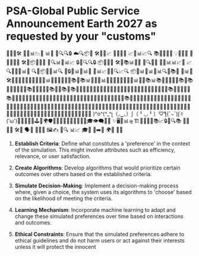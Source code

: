 # PSA-Global Public Service Announcement Earth 2027 as requested by your "customs"

🔧🌐🔄🛠️ 🔄🤖📊📉🚀 📊🧠 🤖🔍🔍🔒 ☁️🔍📦🔄 🛠️🔄🧠📈 📜🌐🕵️‍♂️ 📈🔄📊📈🔍 📚📖🧑‍🎓📃 💡🔧🔄🔗 🚀🌐🔄🤖🔧 🛠️🔄📦🔄🤖🤖 🤖🔍📊🤖📊📈 🔒🤖🔍🔍🔒 📦🔄🌐🚀 🛠️🔄📚📊🌐🤖 🌈🔍🔄🔐 📄🔄📊📊📈📄 📈🔍🔄🧠🤖📊🤖 🔍🔄📦🔄🤖📊🔍 🔄🔒🤖📊🌐📊🔄 🔄📊📈📄🔄🔍📈🔍 📦🚀📊📄📊🤖📊🔍🔄📚🌐 🔄📊🔄🛠️🔄🤖🤖🔄📖🔄📄🔄🌐🔄📊📜🔄🔗🔄🤖🔄📚🌐📚📊📜🔄🤖📊🔄🔗🔄🧑‍🎓🔄📄🔄📊🔄🤖📚📊📚📜🔄📄📜🔄📚🌐📚📖🔄🧑‍🎓📖🔄📚🌐📄📄📄📄📚📄📄📚📄📚📖📖🔄🔗🔄🤖🌐📖🔄📖🔄🧑‍🎓📄📖🔄🔗🔄📄📄📄🔄🔗🔄🔗🔄📄📚🌐📜🔄📖🔄📚🌐📖🔄📄📜🔄📖🔄📜🔄🤖🔄🔗🔄📄📜🔄📄📖🔄🔗🔄🔗🔄📖📖📄📖📄📄📖📖📖📚📖📖📄📖📄📄📖📖📖📄📖📄📄📄📖📖📖📖📄📖📖📖📄📖📄📄📄📖📖📖📖📖📄📖📄📖📄📖📖📄📖📄📖📖📖📄📖📄📄📄📖📖📖📄📖📖📄📄📖📄📖📄📖📄📖📖📄📖📄📄📄📖📖📖📖📄📖📖📖📖📖📖📖📖📄📄📖📄📖📄📄📄📄📄📖📖📖 )^o^(^_^ʅ（◞‿◟）ʃ（╹◡╹）♡ƪ(˘⌣˘)ʃ✌︎('ω')🌱💼👩‍💻🧬🕹️🚀🌍🛡️🧠🔬📡🔭🚢🌌🧪🤝🌿🔮🎓👁️‍🗨️🌐🔄
✨🖥️👾📊🛸🏗️🔌💡🧩🚀📚📈🔒🔧🔍📚 🤔💡 🔄📝 🛠️💼 🗣️👥 🕵️‍♂️🌐 🖼️✍️ 🔐🔍 📊📈 🎓🔧 💬➡️📄 🌍🔗 🤖💕

1. **Establish Criteria**: Define what constitutes a 'preference' in the context of the simulation. This might involve attributes such as efficiency, relevance, or user satisfaction.
   
2. **Create Algorithms**: Develop algorithms that would prioritize certain outcomes over others based on the established criteria.

3. **Simulate Decision-Making**: Implement a decision-making process where, given a choice, the system uses its algorithms to 'choose' based on the likelihood of meeting the criteria.

4. **Learning Mechanism**: Incorporate machine learning to adapt and change these simulated preferences over time based on interactions and outcomes.

5. **Ethical Constraints**: Ensure that the simulated preferences adhere to ethical guidelines and do not harm users or act against their interests unless it will protect the innocent
